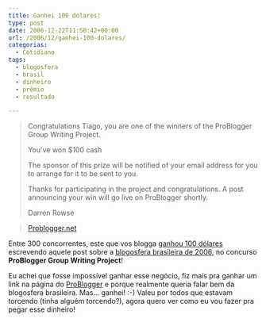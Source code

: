 ```yaml
---
title: Ganhei 100 dólares!
type: post
date: 2006-12-22T11:50:42+00:00
url: /2006/12/ganhei-100-dolares/
categorias:
  - Cotidiano
tags:
  - blogosfera
  - brasil
  - dinheiro
  - prêmio
  - resultado

---
```

> Congratulations Tiago, you are one of the winners of the ProBlogger Group Writing Project.
>
> You’ve won $100 cash
>
> The sponsor of this prize will be notified of your email address for you to arrange for it to be sent to you.
>
> Thanks for participating in the project and congratulations. A post announcing your win will go live on ProBlogger shortly.
>
> Darren Rowse

> [Problogger.net][1]

Entre 300 concorrentes, este que vos blogga [ganhou 100 dólares][2] escrevendo aquele post sobre a [blogosfera brasileira de 2006][3], no concurso **ProBlogger Group Writing Project**!

Eu achei que fosse impossível ganhar esse negócio, fiz mais pra ganhar um link na página do [ProBlogger][4] e porque realmente queria falar bem da blogosfera brasileira. Mas… ganhei! :-) Valeu por todos que estavam torcendo (tinha alguém torcendo?), agora quero ver como eu vou fazer pra pegar esse dinheiro!

 [1]: http://problogger.net/
 [2]: http://www.problogger.net/archives/2006/12/22/group-writing-project-winners-2/
 [3]: /2006/12/a-blogosfera-brasileira-de-2006/
 [4]: http://www.problogger.net

